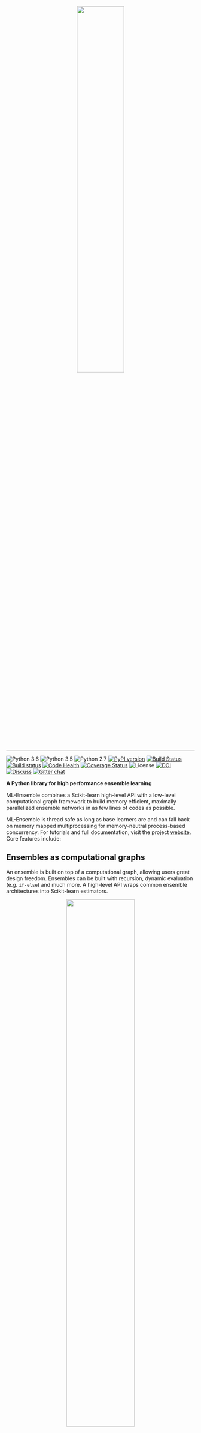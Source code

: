 <div align="center">
<img src="docs/source/_static/img/logo.png" width="50%"><br><br>
</div>
<hr>

![Python 3.6](https://img.shields.io/badge/python-3.6-blue.svg)
![Python 3.5](https://img.shields.io/badge/python-3.5-blue.svg)
![Python 2.7](https://img.shields.io/badge/python-2.7-blue.svg)
[![PyPI version](https://badge.fury.io/py/mlens.svg)](http://badge.fury.io/py/mlens)
[![Build Status](https://travis-ci.org/flennerhag/mlens.svg?branch=master)](https://travis-ci.org/flennerhag/mlens)
[![Build status](https://ci.appveyor.com/api/projects/status/99g65kvraic8w2la/branch/master?svg=true)](https://ci.appveyor.com/project/flennerhag/mlens/branch/master)
[![Code Health](https://landscape.io/github/flennerhag/mlens/master/landscape.svg?style=flat)](https://landscape.io/github/flennerhag/mlens/master)
[![Coverage Status](https://coveralls.io/repos/github/flennerhag/mlens/badge.svg?branch=master)](https://coveralls.io/github/flennerhag/mlens?branch=master)
![License](https://img.shields.io/badge/license-MIT-blue.svg)
[![DOI](https://zenodo.org/badge/78573084.svg)](https://zenodo.org/badge/latestdoi/78573084)
[![Discuss](https://img.shields.io/badge/discuss-google_group-blue.svg)](https://groups.google.com/forum/#!forum/ml-ensemble)
[![Gitter chat](https://badges.gitter.im/mlens/mlens.svg)](https://gitter.im/mlens?utm_source=badge&utm_medium=badge&utm_campaign=mlens-badge&utm_content=body_badge)

**A Python library for high performance ensemble learning**

ML-Ensemble combines a Scikit-learn high-level API with a low-level
computational graph framework to build memory efficient, 
maximally parallelized ensemble networks in as few lines of codes as possible.

ML-Ensemble is thread safe as long as base learners are and can fall back on
memory mapped multiprocessing for memory-neutral process-based concurrency.
For tutorials and full documentation, visit the project
 [website](http://www.ml-ensemble.com/). Core features include:

## Ensembles as computational graphs

An ensemble is built on top of a computational graph,
allowing users great design freedom. Ensembles can be built with recursion,
dynamic evaluation (e.g. ``if-else``) and much more. A high-level API wraps common
ensemble architectures into Scikit-learn estimators.

<div align="center">
<img src="docs/source/_static/img/network.png" width="60%"><br><br>
</div>

*Example computational graph of a layer in an ensemble*

### Memory efficient parallelized learning

ML-Ensemble is optimized for speed and minimal memory consumption. No
serialization of data takes place, regardless of whether multithreading or
multiprocessing is used. Additionally, multithreading is pickle-free. 

### Easy of use

Ready-made ensembles are built by adding layers to an instance. No matter how
complex the ensemble, to train it call the ``fit`` method:

```python
ensemble = Subsemble()

# First layer
ensemble.add(list_of_estimators)

# Second layer
ensemble.add(list_of_estimators)

# Final meta estimator
ensemble.add_meta(estimator)

# Train ensemble
ensemble.fit(X, y)
```

Similarly, it's straightforward to modify an existing ensemble:

```python
# Remove layer
ensemble.remove(2)

# Change layer parameters
ensemble.replace(0, new_list_of_estimators)
```

And to create differentiated preprocessing pipelines for different subsets
of estimators within a given layer, simple pass a mapping to the ``add``
method:

```python

preprocessing = {'pipeline-1': list_of_transformers_1,
                 'pipeline-2': list_of_transformers_2}

estimators = {'pipeline-1': list_of_estimators_1,
              'pipeline-2': list_of_estimators_2}

ensemble.add(estimators, preprocessing)
```

### Dedicated diagnostics

ML Ensemble implements a dedicated diagnostics and model selection suite
for intuitive and speedy ensemble evaluation. The ``Evaluator``
allows you to evaluate several preprocessing pipelines and several
estimators in one go, giving you birds-eye view of how different candidates
for the ensemble perform.

Moreover, entire *ensembles* can be used as a preprocessing pipeline, to
leverage model selection for higher-level layers. Simply set ``model_selection``
to ``True`` in the ensemble (don't forget to turn it off when done).

```Python

preprocessing_dict = {'pipeline-1': list_of_transformers_1,
                      'pipeline-2': list_of_transformers_2}


evaluator = Evaluator(scorer=score_func)
evaluator.fit(X, y, list_of_estimators, param_dists_dict, preprocessing_dict)
```

All ensembles and model selection instances provides summary statistics in
tabular format. You can find fit and prediction times in any ensemble by calling
``data``, and cv-scores if you passed a scorer. For the model selection suite,
the ``results`` attribute gives you the outcome of an evaluation::

```Python
              fit_time_mean  fit_time_std  train_score_mean  train_score_std  test_score_mean  test_score_std               params
prep-1 est-1       0.001353      0.001316          0.957037         0.005543         0.960000        0.032660                   {}
       est-2       0.000447      0.000012          0.980000         0.004743         0.966667        0.033333  {'n_neighbors': 15}
prep-2 est-1       0.001000      0.000603          0.957037         0.005543         0.960000        0.032660                   {}
       est-2       0.000448      0.000036          0.965185         0.003395         0.960000        0.044222   {'n_neighbors': 8}
prep-3 est-1       0.000735      0.000248          0.791111         0.019821         0.780000        0.133500                   {}
       est-2       0.000462      0.000143          0.837037         0.014815         0.800000        0.126491   {'n_neighbors': 9}
```

## Install

#### PyPI

ML-Ensemble is available on PyPI. Install with

```bash
pip install mlens
```

#### Bleeding edge

For developer version, fork the GitHub repository.

```bash
git clone https://github.com/flennerhag/mlens.git; cd mlens;
python install setup.py
```

## Citation

If you use ML-Ensemble for scientific publication, please consider citing us:

```
@misc{flennerhag:2017mlens,
  author = {Flennerhag, Sebastian},
  title  = {ML-Ensemble},
  month  = nov,
  year   = 2017,
  doi    = {10.5281/zenodo.1042144},
  url    = {https://dx.doi.org/10.5281/zenodo.1042144}
}
```

## Questions

For issues, please see the [issue tracker](https://github.com/flennerhag/mlens/issues).
For quick questions or discussions, reach out on either the
[gitter channel](https://gitter.im/mlens) or the [Google group](https://groups.google.com/forum/#!forum/ml-ensemble).


## Contribute

ML-Ensemble is an open-source project that welcome any contribution, small as large.
For minor fixes, submit a PR with a description of the commit(s). For more substantial contributions
please reach out first to ensure your contribution doesn't rely on code that is being
phased out. To join the slack channel, send a request to the [Google group](https://groups.google.com/forum/#!forum/ml-ensemble).  

## License

MIT License

Copyright (c) 2017 Sebastian Flennerhag

Permission is hereby granted, free of charge, to any person obtaining a copy
of this software and associated documentation files (the "Software"), to deal
in the Software without restriction, including without limitation the rights
to use, copy, modify, merge, publish, distribute, sublicense, and/or sell
copies of the Software, and to permit persons to whom the Software is
furnished to do so, subject to the following conditions:

The above copyright notice and this permission notice shall be included in all
copies or substantial portions of the Software.

THE SOFTWARE IS PROVIDED "AS IS", WITHOUT WARRANTY OF ANY KIND, EXPRESS OR
IMPLIED, INCLUDING BUT NOT LIMITED TO THE WARRANTIES OF MERCHANTABILITY,
FITNESS FOR A PARTICULAR PURPOSE AND NONINFRINGEMENT. IN NO EVENT SHALL THE
AUTHORS OR COPYRIGHT HOLDERS BE LIABLE FOR ANY CLAIM, DAMAGES OR OTHER
LIABILITY, WHETHER IN AN ACTION OF CONTRACT, TORT OR OTHERWISE, ARISING FROM,
OUT OF OR IN CONNECTION WITH THE SOFTWARE OR THE USE OR OTHER DEALINGS IN THE
SOFTWARE.
